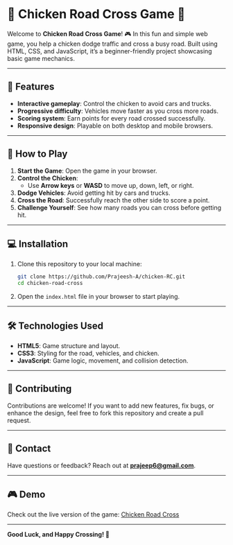 

# 🐔 Chicken Road Cross  Game 🚦

Welcome to **Chicken Road Cross Game**! 🎮 In this fun and  simple web game, you help a chicken dodge traffic and cross a busy road. Built using HTML, CSS, and JavaScript, it’s a beginner-friendly project showcasing basic game mechanics.

---

## 🎯  Features 	

- **Interactive gameplay**: Control the chicken to avoid cars and trucks.
- **Progressive difficulty**: Vehicles move faster as you cross more roads.
- **Scoring system**: Earn points for every road crossed successfully.
- **Responsive design**: Playable on both desktop and mobile browsers.

---

## 🚀 How to Play

1. **Start the Game**: Open the game in your browser.
2. **Control the Chicken**:
   - Use **Arrow keys** or **WASD** to move up, down, left, or right.
3. **Dodge Vehicles**: Avoid getting hit by cars and trucks.
4. **Cross the Road**: Successfully reach the other side to score a point.
5. **Challenge Yourself**: See how many roads you can cross before getting hit.

---

## 💻 Installation

1. Clone this repository to your local machine:

   ```bash
   git clone https://github.com/Prajeesh-A/chicken-RC.git
   cd chicken-road-cross
   ```

2. Open the `index.html` file in your browser to start playing.

---

## 🛠️ Technologies Used

- **HTML5**: Game structure and layout.
- **CSS3**: Styling for the road, vehicles, and chicken.
- **JavaScript**: Game logic, movement, and collision detection.

---

## 🌟 Contributing

Contributions are welcome! If you want to add new features, fix bugs, or enhance the design, feel free to fork this repository and create a pull request.

---

## 📧 Contact

Have questions or feedback? Reach out at **[prajeep6@gmail.com](mailto:prajeep6@gmail.com)**.

---

## 🎮 Demo

Check out the live version of the game: [Chicken Road Cross](https://Prajeesh-A.github.io/chicken-RC)

---

**Good Luck, and Happy Crossing! 🐔** 

